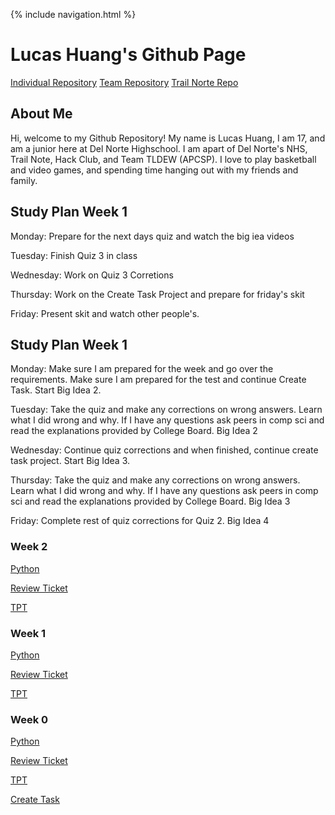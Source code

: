 {% include navigation.html %}

# Lucas Huang's Github Page

[Individual Repository](https://github.com/lucashuang248/Lumoo)
[Team Repository](https://github.com/Ethan-Gravin25/TLDEW)
[Trail Norte Repo]() 


## About Me



Hi, welcome to my Github Repository! My name is Lucas Huang, I am 17, and am a junior here at Del Norte Highschool. I am apart of Del Norte's NHS, Trail Note, Hack Club, and Team TLDEW (APCSP). I love to play basketball and video games, and spending time hanging out with my friends and family.

## Study Plan Week 1
Monday: Prepare for the next days quiz and watch the big iea videos

Tuesday: Finish Quiz 3 in class

Wednesday: Work on Quiz 3 Corretions

Thursday: Work on the Create Task Project and prepare for friday's skit

Friday: Present skit and watch other people's. 


## Study Plan Week 1 
Monday: Make sure I am prepared for the week and go over the requirements. Make sure I am prepared for the test and continue Create Task. Start Big Idea 2. 

Tuesday: Take the quiz and make any corrections on wrong answers. Learn what I did wrong and why. If I have any questions ask peers in comp sci and read the explanations provided by College Board. Big Idea 2

Wednesday: Continue quiz corrections and when finished, continue create task project. Start Big Idea 3. 

Thursday: Take the quiz and make any corrections on wrong answers. Learn what I did wrong and why. If I have any questions ask peers in comp sci and read the explanations provided by College Board. Big Idea 3

Friday: Complete rest of quiz corrections for Quiz 2. Big Idea 4


### Week 2

[Python](https://lucashuang248.github.io/Lumoo/python)

[Review Ticket](https://github.com/lucashuang248/Lumoo/issues/4)

[TPT](https://lucashuang248.github.io/Lumoo/week2notes)

### Week 1

[Python](https://lucashuang248.github.io/Lumoo/python)

[Review Ticket](https://github.com/lucashuang248/Lumoo/issues/3)

[TPT](https://lucashuang248.github.io/Lumoo/week1notes)

### Week 0

[Python](https://lucashuang248.github.io/Lumoo/python)

[Review Ticket](https://github.com/lucashuang248/Lumoo/issues/1)

[TPT](https://lucashuang248.github.io/Lumoo/week0notes)

[Create Task](https://lucashuang248.github.io/Lumoo/createtask)
